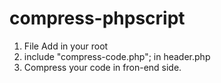 # compress-phpscript
1) File Add in your root
2) include "compress-code.php"; in header.php
3) Compress your code in fron-end side.
